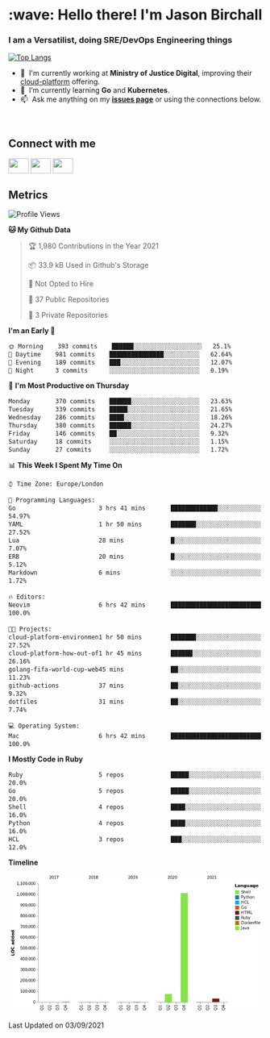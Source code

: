 <h1 align="left" id="jason-title">:wave: Hello there! I'm Jason Birchall</h1>
<h3 align="left">I am a Versatilist, doing SRE/DevOps Engineering things</h3>

[![Top Langs](https://github-readme-stats.vercel.app/api?username=jasonBirchall&show_icons=true&count_private=true&include_all_commits=true&theme=gruvbox)](https://github.com/anuraghazra/github-readme-stats)

- :office: &nbsp;I'm currently working at **Ministry of Justice Digital**, improving their [cloud-platform](https://github.com/ministryofjustice/cloud-platform) offering.
- :seedling: &nbsp;I’m currently learning **Go** and **Kubernetes**.
- :mailbox: &nbsp;Ask me anything on my **[issues page]** or using the connections below.


<br>

<h2>Connect with me</h2>
<p>
<a href="https://twitter.com/jsonBirchall" target="blank"><img align="center" src="https://cdn.jsdelivr.net/npm/simple-icons@3.0.1/icons/twitter.svg" alt="" height="30" width="40" /></a>
<a href="https://keybase.io/json0" target="blank"><img align="center" src="https://cdn.jsdelivr.net/npm/simple-icons@3.0.1/icons/keybase.svg" alt="" height="30" width="40" /></a>
<a href="https://www.reddit.com/user/kakorate" target="blank"><img align="center" src="https://cdn.jsdelivr.net/npm/simple-icons@3.0.1/icons/reddit.svg" alt="" height="30" width="40" /></a>
</p>

<h2>Metrics</h2>

<!--START_SECTION:waka-->
![Profile Views](http://img.shields.io/badge/Profile%20Views-0-blue)

**🐱 My Github Data** 

> 🏆 1,980 Contributions in the Year 2021
 > 
> 📦 33.9 kB Used in Github's Storage 
 > 
> 🚫 Not Opted to Hire
 > 
> 📜 37 Public Repositories 
 > 
> 🔑 3 Private Repositories  
 > 
**I'm an Early 🐤** 

```text
🌞 Morning    393 commits    ██████░░░░░░░░░░░░░░░░░░░   25.1% 
🌆 Daytime    981 commits    ███████████████░░░░░░░░░░   62.64% 
🌃 Evening    189 commits    ███░░░░░░░░░░░░░░░░░░░░░░   12.07% 
🌙 Night      3 commits      ░░░░░░░░░░░░░░░░░░░░░░░░░   0.19%

```
📅 **I'm Most Productive on Thursday** 

```text
Monday       370 commits    ██████░░░░░░░░░░░░░░░░░░░   23.63% 
Tuesday      339 commits    █████░░░░░░░░░░░░░░░░░░░░   21.65% 
Wednesday    286 commits    ████░░░░░░░░░░░░░░░░░░░░░   18.26% 
Thursday     380 commits    ██████░░░░░░░░░░░░░░░░░░░   24.27% 
Friday       146 commits    ██░░░░░░░░░░░░░░░░░░░░░░░   9.32% 
Saturday     18 commits     ░░░░░░░░░░░░░░░░░░░░░░░░░   1.15% 
Sunday       27 commits     ░░░░░░░░░░░░░░░░░░░░░░░░░   1.72%

```


📊 **This Week I Spent My Time On** 

```text
⌚︎ Time Zone: Europe/London

💬 Programming Languages: 
Go                       3 hrs 41 mins       █████████████░░░░░░░░░░░░   54.97% 
YAML                     1 hr 50 mins        ███████░░░░░░░░░░░░░░░░░░   27.52% 
Lua                      28 mins             █░░░░░░░░░░░░░░░░░░░░░░░░   7.07% 
ERB                      20 mins             █░░░░░░░░░░░░░░░░░░░░░░░░   5.12% 
Markdown                 6 mins              ░░░░░░░░░░░░░░░░░░░░░░░░░   1.72%

🔥 Editors: 
Neovim                   6 hrs 42 mins       █████████████████████████   100.0%

🐱‍💻 Projects: 
cloud-platform-environmen1 hr 50 mins        ███████░░░░░░░░░░░░░░░░░░   27.52% 
cloud-platform-how-out-of1 hr 45 mins        ██████░░░░░░░░░░░░░░░░░░░   26.16% 
golang-fifa-world-cup-web45 mins             ██░░░░░░░░░░░░░░░░░░░░░░░   11.23% 
github-actions           37 mins             ██░░░░░░░░░░░░░░░░░░░░░░░   9.32% 
dotfiles                 31 mins             ██░░░░░░░░░░░░░░░░░░░░░░░   7.74%

💻 Operating System: 
Mac                      6 hrs 42 mins       █████████████████████████   100.0%

```

**I Mostly Code in Ruby** 

```text
Ruby                     5 repos             █████░░░░░░░░░░░░░░░░░░░░   20.0% 
Go                       5 repos             █████░░░░░░░░░░░░░░░░░░░░   20.0% 
Shell                    4 repos             ████░░░░░░░░░░░░░░░░░░░░░   16.0% 
Python                   4 repos             ████░░░░░░░░░░░░░░░░░░░░░   16.0% 
HCL                      3 repos             ███░░░░░░░░░░░░░░░░░░░░░░   12.0%

```


**Timeline**

![Chart not found](https://raw.githubusercontent.com/jasonBirchall/jasonBirchall/main/charts/bar_graph.png) 


 Last Updated on 03/09/2021
<!--END_SECTION:waka-->

<!-- links -->

[issues page]: https://github.com/jasonBirchall/jasonBirchall/issues "jasonBirchall/issues"
